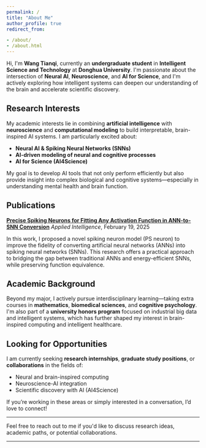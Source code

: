 ```yaml
---
permalink: /
title: "About Me"
author_profile: true
redirect_from:

- /about/
- /about.html
---
```

Hi, I'm **Wang Tianqi**, currently an **undergraduate student** in **Intelligent Science and Technology** at **Donghua University**. I'm passionate about the intersection of **Neural AI**, **Neuroscience**, and **AI for Science**, and I'm actively exploring how intelligent systems can deepen our understanding of the brain and accelerate scientific discovery.

## Research Interests

My academic interests lie in combining **artificial intelligence** with **neuroscience** and **computational modeling** to build interpretable, brain-inspired AI systems. I am particularly excited about:

- **Neural AI & Spiking Neural Networks (SNNs)**
- **AI-driven modeling of neural and cognitive processes**
- **AI for Science (AI4Science)**

My goal is to develop AI tools that not only perform efficiently but also provide insight into complex biological and cognitive systems—especially in understanding mental health and brain function.

## Publications

**[Precise Spiking Neurons for Fitting Any Activation Function in ANN-to-SNN Conversion](https://link.springer.com/article/10.1007/s10489-025-06354-z)**
*Applied Intelligence*, February 19, 2025

In this work, I proposed a novel spiking neuron model (PS neuron) to improve the fidelity of converting artificial neural networks (ANNs) into spiking neural networks (SNNs). This research offers a practical approach to bridging the gap between traditional ANNs and energy-efficient SNNs, while preserving function equivalence.

## Academic Background

Beyond my major, I actively pursue interdisciplinary learning—taking extra courses in **mathematics**, **biomedical sciences**, and **cognitive psychology**. I'm also part of a **university honors program** focused on industrial big data and intelligent systems, which has further shaped my interest in brain-inspired computing and intelligent healthcare.

## Looking for Opportunities

I am currently seeking **research internships**, **graduate study positions**, or **collaborations** in the fields of:

- Neural and brain-inspired computing
- Neuroscience-AI integration
- Scientific discovery with AI (AI4Science)

If you’re working in these areas or simply interested in a conversation, I’d love to connect!

---

Feel free to reach out to me if you'd like to discuss research ideas, academic paths, or potential collaborations.

---
